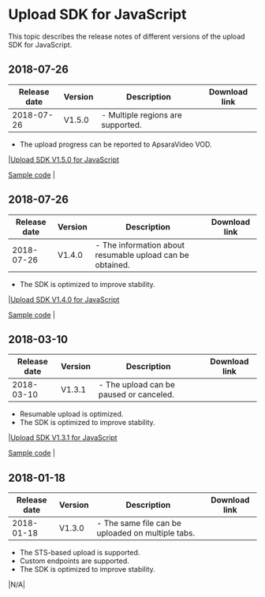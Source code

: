 # Upload SDK for JavaScript

This topic describes the release notes of different versions of the upload SDK for JavaScript.

## 2018-07-26

|Release date|Version|Description|Download link|
|------------|-------|-----------|-------------|
|2018-07-26|V1.5.0|-   Multiple regions are supported.
-   The upload progress can be reported to ApsaraVideo VOD.

|[Upload SDK V1.5.0 for JavaScript](http://docs-aliyun.cn-hangzhou.oss.aliyun-inc.com/assets/attach/94440/cn_zh/1548408724967/aliyun-upload-sdk-1.5.0.zip)

[Sample code](http://docs-aliyun.cn-hangzhou.oss.aliyun-inc.com/assets/attach/94440/cn_zh/1550125960566/aliyun-upload-sdk-1.5.0demo.zip) |

## 2018-07-26

|Release date|Version|Description|Download link|
|------------|-------|-----------|-------------|
|2018-07-26|V1.4.0|-   The information about resumable upload can be obtained.
-   The SDK is optimized to improve stability.

|[Upload SDK V1.4.0 for JavaScript](http://docs-aliyun.cn-hangzhou.oss.aliyun-inc.com/assets/attach/51992/cn_zh/1532598250124/aliyun-upload-sdk-1.4.0.zip)

[Sample code](http://docs-aliyun.cn-hangzhou.oss.aliyun-inc.com/assets/attach/51992/cn_zh/1533611658863/aliyun-upload-sdk-1.4.0demo.zip) |

## 2018-03-10

|Release date|Version|Description|Download link|
|------------|-------|-----------|-------------|
|2018-03-10|V1.3.1|-   The upload can be paused or canceled.
-   Resumable upload is optimized.
-   The SDK is optimized to improve stability.

|[Upload SDK V1.3.1 for JavaScript](http://docs-aliyun.cn-hangzhou.oss.aliyun-inc.com/assets/attach/53059/cn_zh/1522379762367/aliyun-upload-sdk-1.3.1.zip)

[Sample code](http://docs-aliyun.cn-hangzhou.oss.aliyun-inc.com/assets/attach/53059/cn_zh/1522379787171/aliyun-upload-sdk-demo-1.3.1.zip) |

## 2018-01-18

|Release date|Version|Description|Download link|
|------------|-------|-----------|-------------|
|2018-01-18|V1.3.0|-   The same file can be uploaded on multiple tabs.
-   The STS-based upload is supported.
-   Custom endpoints are supported.
-   The SDK is optimized to improve stability.

|N/A|

